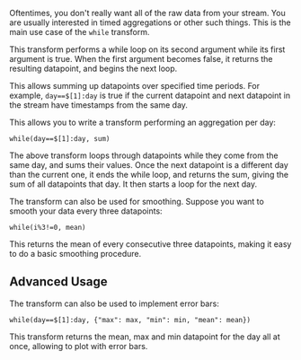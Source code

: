 Oftentimes, you don't really want all of the raw data from your stream. You are usually interested in timed aggregations or other such things. This is the main use case of the `while` transform.

This transform performs a while loop on its second argument while its first argument is true. When the first argument becomes false, it returns the resulting datapoint, and begins the next loop.

This allows summing up datapoints over specified time periods. For example, `day==$[1]:day` is true if the current datapoint and next datapoint in the stream have timestamps from the same day.

This allows you to write a transform performing an aggregation per day:

```
while(day==$[1]:day, sum)
```

The above transform loops through datapoints while they come from the same day, and sums their values. Once the next datapoint is a different day than the current one, it ends the while loop, and returns the sum, giving the sum of all datapoints that day. It then starts a loop for the next day.

The transform can also be used for smoothing. Suppose you want to smooth your data every three datapoints:

```
while(i%3!=0, mean)
```

This returns the mean of every consecutive three datapoints, making it easy to do a basic smoothing procedure.

## Advanced Usage

The transform can also be used to implement error bars:

```
while(day==$[1]:day, {"max": max, "min": min, "mean": mean})
```

This transform returns the mean, max and min datapoint for the day all at once, allowing to plot with error bars.
